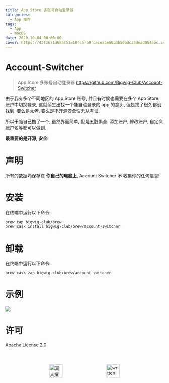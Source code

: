 ```yaml
---
title: App Store 多账号自动登录器
categories:
  - App 推荐
tags:
  - App
  - macOS
date: 2020-10-04 00:00:00
cover: https://42f2671d685f51e10fc6-b9fcecea3e50b3b59bdc28dead054ebc.ssl.cf5.rackcdn.com/illustrations/performance_overview_p9bm.svg
---
```


# Account-Switcher
> App Store 多账号自动登录器
> https://github.com/Bigwig-Club/Account-Switcher

由于我有多个不同地区的 App Store 账号, 并且有时候也需要在多个 App Store 账户中切换登录, 这就萌生出找一个能自动登录的 app 的念头, 但是找了很久都没找到. 要么是太老, 要么是不开源安全性无从考证.

所以干脆自己撸了一个, 虽然界面简单, 但是五脏俱全. 添加账户, 修改账户, 自定义账户名等都可以做到.

**最重要的是开源, 安全!**

# 声明
所有的数据均保存在 **你自己的电脑上**, Account Switcher **不** 收集你的任何信息!

# 安装
在终端中运行以下命令:

```bash
brew tap bigwig-club/brew
brew cask install bigwig-club/brew/account-switcher
```

# 卸载
在终端中运行以下命令:

```bash
brew cask zap bigwig-club/brew/account-switcher
```

# 示例
![](https://raw.githubusercontent.com/Bigwig-Club/Account-Switcher/master/demo.gif)

# 许可
Apache License 2.0

<div style="display: flex;align-items: center;justify-content: space-evenly;padding-top: 40px;">
  <img src="https://raw.githubusercontent.com/L1cardo/l1cardo.github.io/blog/themes/butterfly/source/img/notbyai_cn.png" alt="真人撰写" style="height: 42px;">
  <img src="https://raw.githubusercontent.com/L1cardo/l1cardo.github.io/blog/themes/butterfly/source/img/notbyai_en.png" alt="written by human" style="height: 42px;">
</div>

